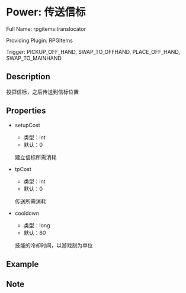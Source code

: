 # Power: 传送信标

<!-- 本文件是通过游戏内 `/rpgitem gen-wiki` 命令生成的。 -->
<!-- 请只在对应的 "beginCustomXXXX" 与 "endCustomXXXX" 间编辑。  -->
<!-- 如果您想修改技能或其属性的描述， -->
<!-- 请修改 "resources/lang/zh_CN.yml" 中对应的项。 -->

Full Name: rpgitems:translocator

Providing Plugin: RPGItems

Trigger: PICKUP_OFF_HAND, SWAP_TO_OFFHAND, PLACE_OFF_HAND, SWAP_TO_MAINHAND


<!-- beginCustomHeader -->
<!-- endCustomHeader -->

## Description

投掷信标，之后传送到信标位置
<!-- beginCustomDescription -->
<!-- endCustomDescription -->

## Properties

* setupCost

  * 类型：int
  * 默认：0

  建立信标所需消耗

* tpCost

  * 类型：int
  * 默认：0

  传送所需消耗

* cooldown

  * 类型：long
  * 默认：80

  技能的冷却时间，以游戏刻为单位


<!-- beginCustomProperties -->
<!-- endCustomProperties -->

## Example

<!-- beginCustomExample -->
<!-- endCustomExample -->

## Note

<!-- beginCustomNote -->
<!-- endCustomNote -->
